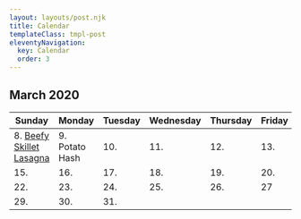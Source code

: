 ```yaml
---
layout: layouts/post.njk
title: Calendar
templateClass: tmpl-post
eleventyNavigation:
  key: Calendar
  order: 3
---
```


## March 2020

| Sunday                                                   | Monday         | Tuesday | Wednesday | Thursday | Friday | Saturday |
| -------------------------------------------------------- | -------------- | ------- | --------- | -------- | ------ | -------- |
| 8. [Beefy Skillet Lasagna](posts/beefy-skillet-lasagna/) | 9. Potato Hash | 10.     | 11.       | 12.      | 13.    | 14.      |
| 15.                                                      | 16.            | 17.     | 18.       | 19.      | 20.    | 21.      |
| 22.                                                      | 23.            | 24.     | 25.       | 26.      | 27     | 28.      |
| 29.                                                      | 30.            | 31.     |
